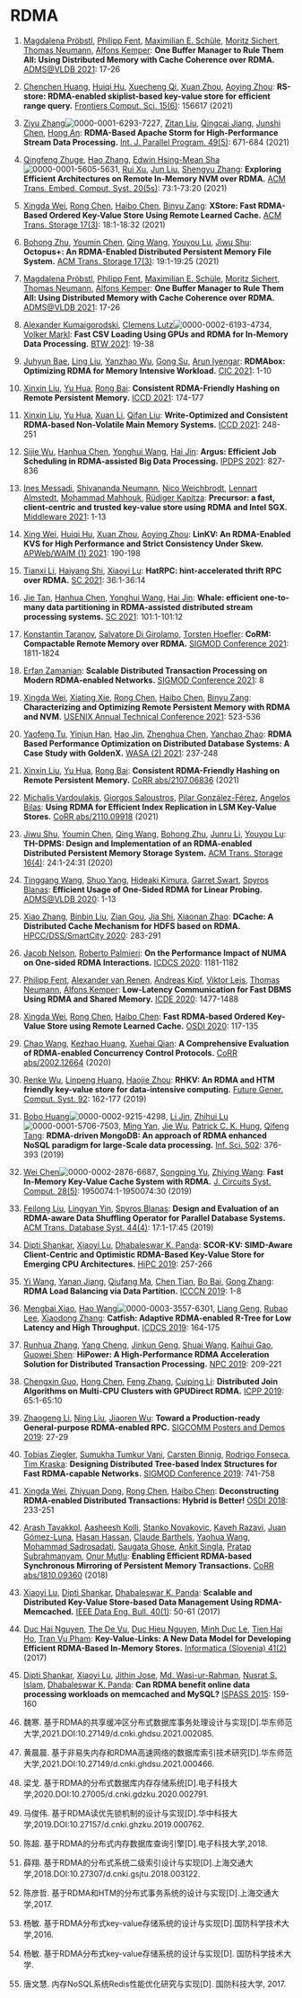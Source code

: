 # RDMA

1. [Magdalena Pröbstl](https://dblp.org/pid/300/9688.html), [Philipp Fent](https://dblp.org/pid/265/9606.html), [Maximilian E. Schüle](https://dblp.org/pid/204/3776.html), [Moritz Sichert](https://dblp.org/pid/300/9685.html), [Thomas Neumann](https://dblp.org/pid/n/ThomasNeumann.html), [Alfons Kemper](https://dblp.org/pid/k/AlfonsKemper.html):
   **One Buffer Manager to Rule Them All: Using Distributed Memory with Cache Coherence over RDMA.** [ADMS@VLDB 2021](https://dblp.org/db/conf/adms/adms2021.html#ProbstlFSS0K21): 17-26

2. [Chenchen Huang](https://dblp.org/pid/119/0896.html), [Huiqi Hu](https://dblp.org/pid/137/1395.html), [Xuecheng Qi](https://dblp.org/pid/219/9480.html), [Xuan Zhou](https://dblp.org/pid/32/3943-1.html), [Aoying Zhou](https://dblp.org/pid/z/AoyingZhou.html):
   **RS-store: RDMA-enabled skiplist-based key-value store for efficient range query.** [Frontiers Comput. Sci. 15(6)](https://dblp.org/db/journals/fcsc/fcsc15.html#HuangHQZZ21): 156617 (2021)

3. [Ziyu Zhang](https://dblp.org/pid/90/46.html)![0000-0001-6293-7227](https://dblp.org/img/orcid-mark.12x12.png), [Zitan Liu](https://dblp.org/pid/295/6604.html), [Qingcai Jiang](https://dblp.org/pid/262/1511.html), [Junshi Chen](https://dblp.org/pid/120/1745.html), [Hong An](https://dblp.org/pid/73/5552.html):
   **RDMA-Based Apache Storm for High-Performance Stream Data Processing.** [Int. J. Parallel Program. 49(5)](https://dblp.org/db/journals/ijpp/ijpp49.html#ZhangLJCA21): 671-684 (2021)

4. [Qingfeng Zhuge](https://dblp.org/pid/73/1987.html), [Hao Zhang](https://dblp.org/pid/55/2270.html), [Edwin Hsing-Mean Sha](https://dblp.org/pid/27/2376.html)![0000-0001-5605-5631](https://dblp.org/img/orcid-mark.12x12.png), [Rui Xu](https://dblp.org/pid/00/4859.html), [Jun Liu](https://dblp.org/pid/95/3736.html), [Shengyu Zhang](https://dblp.org/pid/47/3459.html):
   **Exploring Efficient Architectures on Remote In-Memory NVM over RDMA.** [ACM Trans. Embed. Comput. Syst. 20(5s)](https://dblp.org/db/journals/tecs/tecs20.html#ZhugeZSXLZ21): 73:1-73:20 (2021)

5. [Xingda Wei](https://dblp.org/pid/168/9037.html), [Rong Chen](https://dblp.org/pid/22/6904-1.html), [Haibo Chen](https://dblp.org/pid/31/6601-1.html), [Binyu Zang](https://dblp.org/pid/86/680.html):
   **XStore: Fast RDMA-Based Ordered Key-Value Store Using Remote Learned Cache.** [ACM Trans. Storage 17(3)](https://dblp.org/db/journals/tos/tos17.html#WeiCCZ21): 18:1-18:32 (2021)

6. [Bohong Zhu](https://dblp.org/pid/247/9449.html), [Youmin Chen](https://dblp.org/pid/203/1564.html), [Qing Wang](https://dblp.org/pid/97/6505.html), [Youyou Lu](https://dblp.org/pid/96/8005.html), [Jiwu Shu](https://dblp.org/pid/60/3690.html):
   **Octopus+: An RDMA-Enabled Distributed Persistent Memory File System.** [ACM Trans. Storage 17(3)](https://dblp.org/db/journals/tos/tos17.html#ZhuCWLS21): 19:1-19:25 (2021)

7. [Magdalena Pröbstl](https://dblp.org/pid/300/9688.html), [Philipp Fent](https://dblp.org/pid/265/9606.html), [Maximilian E. Schüle](https://dblp.org/pid/204/3776.html), [Moritz Sichert](https://dblp.org/pid/300/9685.html), [Thomas Neumann](https://dblp.org/pid/n/ThomasNeumann.html), [Alfons Kemper](https://dblp.org/pid/k/AlfonsKemper.html):
   **One Buffer Manager to Rule Them All: Using Distributed Memory with Cache Coherence over RDMA.** [ADMS@VLDB 2021](https://dblp.org/db/conf/adms/adms2021.html#ProbstlFSS0K21): 17-26

8. [Alexander Kumaigorodski](https://dblp.org/pid/287/7559.html), [Clemens Lutz](https://dblp.org/pid/165/8314.html)![0000-0002-6193-4734](https://dblp.org/img/orcid-mark.12x12.png), [Volker Markl](https://dblp.org/pid/m/VMarkl.html):
   **Fast CSV Loading Using GPUs and RDMA for In-Memory Data Processing.** [BTW 2021](https://dblp.org/db/conf/btw/btw2021.html#KumaigorodskiLM21): 19-38

9. [Juhyun Bae](https://dblp.org/pid/247/5910.html), [Ling Liu](https://dblp.org/pid/l/LingLiu.html), [Yanzhao Wu](https://dblp.org/pid/61/9620.html), [Gong Su](https://dblp.org/pid/18/6259.html), [Arun Iyengar](https://dblp.org/pid/i/ArunIyengar.html):
   **RDMAbox: Optimizing RDMA for Memory Intensive Workload.** [CIC 2021](https://dblp.org/db/conf/coinco/cic2021.html#BaeLWSI21): 1-10

10. [Xinxin Liu](https://dblp.org/pid/99/3477.html), [Yu Hua](https://dblp.org/pid/52/3115-1.html), [Rong Bai](https://dblp.org/pid/233/5736.html):
    **Consistent RDMA-Friendly Hashing on Remote Persistent Memory.** [ICCD 2021](https://dblp.org/db/conf/iccd/iccd2021.html#Liu0B21): 174-177

11. [Xinxin Liu](https://dblp.org/pid/99/3477.html), [Yu Hua](https://dblp.org/pid/52/3115-1.html), [Xuan Li](https://dblp.org/pid/64/5016.html), [Qifan Liu](https://dblp.org/pid/243/3163.html):
    **Write-Optimized and Consistent RDMA-based Non-Volatile Main Memory Systems.** [ICCD 2021](https://dblp.org/db/conf/iccd/iccd2021.html#Liu0LL21): 248-251

12. [Sijie Wu](https://dblp.org/pid/41/10775.html), [Hanhua Chen](https://dblp.org/pid/54/2930.html), [Yonghui Wang](https://dblp.org/pid/79/3041.html), [Hai Jin](https://dblp.org/pid/98/4156.html):
    **Argus: Efficient Job Scheduling in RDMA-assisted Big Data Processing.** [IPDPS 2021](https://dblp.org/db/conf/ipps/ipdps2021.html#WuCW021): 827-836

13. [Ines Messadi](https://dblp.org/pid/223/7104.html), [Shivananda Neumann](https://dblp.org/pid/253/7203.html), [Nico Weichbrodt](https://dblp.org/pid/185/6233.html), [Lennart Almstedt](https://dblp.org/pid/253/7142.html), [Mohammad Mahhouk](https://dblp.org/pid/297/5552.html), [Rüdiger Kapitza](https://dblp.org/pid/27/2697.html):
    **Precursor: a fast, client-centric and trusted key-value store using RDMA and Intel SGX.** [Middleware 2021](https://dblp.org/db/conf/middleware/middleware2021.html#MessadiNWAMK21): 1-13

14. [Xing Wei](https://dblp.org/pid/14/4301.html), [Huiqi Hu](https://dblp.org/pid/137/1395.html), [Xuan Zhou](https://dblp.org/pid/32/3943-1.html), [Aoying Zhou](https://dblp.org/pid/z/AoyingZhou.html):
    **LinKV: An RDMA-Enabled KVS for High Performance and Strict Consistency Under Skew.** [APWeb/WAIM (1) 2021](https://dblp.org/db/conf/apweb/apweb2021-1.html#WeiHZZ21): 190-198

15. [Tianxi Li](https://dblp.org/pid/133/6835.html), [Haiyang Shi](https://dblp.org/pid/207/3468.html), [Xiaoyi Lu](https://dblp.org/pid/27/5660.html):
    **HatRPC: hint-accelerated thrift RPC over RDMA.** [SC 2021](https://dblp.org/db/conf/sc/sc2021.html#LiSL21): 36:1-36:14

16. [Jie Tan](https://dblp.org/pid/81/7419.html), [Hanhua Chen](https://dblp.org/pid/54/2930.html), [Yonghui Wang](https://dblp.org/pid/79/3041.html), [Hai Jin](https://dblp.org/pid/98/4156.html):
    **Whale: efficient one-to-many data partitioning in RDMA-assisted distributed stream processing systems.** [SC 2021](https://dblp.org/db/conf/sc/sc2021.html#TanCW021): 101:1-101:12

17. [Konstantin Taranov](https://dblp.org/pid/206/7118.html), [Salvatore Di Girolamo](https://dblp.org/pid/165/7302.html), [Torsten Hoefler](https://dblp.org/pid/16/3869.html):
    **CoRM: Compactable Remote Memory over RDMA.** [SIGMOD Conference 2021](https://dblp.org/db/conf/sigmod/sigmod2021.html#TaranovGH21): 1811-1824

18. [Erfan Zamanian](https://dblp.org/pid/141/9169.html):
    **Scalable Distributed Transaction Processing on Modern RDMA-enabled Networks.** [SIGMOD Conference 2021](https://dblp.org/db/conf/sigmod/sigmod2021.html#Zamanian21): 8

19. [Xingda Wei](https://dblp.org/pid/168/9037.html), [Xiating Xie](https://dblp.org/pid/244/9240.html), [Rong Chen](https://dblp.org/pid/22/6904-1.html), [Haibo Chen](https://dblp.org/pid/31/6601-1.html), [Binyu Zang](https://dblp.org/pid/86/680.html):
    **Characterizing and Optimizing Remote Persistent Memory with RDMA and NVM.** [USENIX Annual Technical Conference 2021](https://dblp.org/db/conf/usenix/usenix2021.html#WeiX00Z21): 523-536

20. [Yaofeng Tu](https://dblp.org/pid/248/2683.html), [Yinjun Han](https://dblp.org/pid/286/7590.html), [Hao Jin](https://dblp.org/pid/06/1958.html), [Zhenghua Chen](https://dblp.org/pid/03/7457.html), [Yanchao Zhao](https://dblp.org/pid/44/7814.html):
    **RDMA Based Performance Optimization on Distributed Database Systems: A Case Study with GoldenX.** [WASA (2) 2021](https://dblp.org/db/conf/wasa/wasa2021-2.html#TuHJCZ21): 237-248

21. [Xinxin Liu](https://dblp.org/pid/99/3477.html), [Yu Hua](https://dblp.org/pid/52/3115-1.html), [Rong Bai](https://dblp.org/pid/233/5736.html):
    **Consistent RDMA-Friendly Hashing on Remote Persistent Memory.** [CoRR abs/2107.06836](https://dblp.org/db/journals/corr/corr2107.html#abs-2107-06836) (2021)

22. [Michalis Vardoulakis](https://dblp.org/pid/304/4517.html), [Giorgos Saloustros](https://dblp.org/pid/165/8208.html), [Pilar González-Férez](https://dblp.org/pid/29/6255.html), [Angelos Bilas](https://dblp.org/pid/96/4578.html):
    **Using RDMA for Efficient Index Replication in LSM Key-Value Stores.** [CoRR abs/2110.09918](https://dblp.org/db/journals/corr/corr2110.html#abs-2110-09918) (2021)

23. [Jiwu Shu](https://dblp.org/pid/60/3690.html), [Youmin Chen](https://dblp.org/pid/203/1564.html), [Qing Wang](https://dblp.org/pid/97/6505.html), [Bohong Zhu](https://dblp.org/pid/247/9449.html), [Junru Li](https://dblp.org/pid/202/6826.html), [Youyou Lu](https://dblp.org/pid/96/8005.html):
    **TH-DPMS: Design and Implementation of an RDMA-enabled Distributed Persistent Memory Storage System.** [ACM Trans. Storage 16(4)](https://dblp.org/db/journals/tos/tos16.html#ShuCWZLL20): 24:1-24:31 (2020)

24. [Tinggang Wang](https://dblp.org/pid/250/1360.html), [Shuo Yang](https://dblp.org/pid/78/1102.html), [Hideaki Kimura](https://dblp.org/pid/98/5721-1.html), [Garret Swart](https://dblp.org/pid/46/4288.html), [Spyros Blanas](https://dblp.org/pid/65/5338.html):
    **Efficient Usage of One-Sided RDMA for Linear Probing.** [ADMS@VLDB 2020](https://dblp.org/db/conf/adms/adms2020.html#WangYKSB20): 1-13

25. [Xiao Zhang](https://dblp.org/pid/49/4478.html), [Binbin Liu](https://dblp.org/pid/22/7702.html), [Zian Gou](https://dblp.org/pid/291/6158.html), [Jia Shi](https://dblp.org/pid/43/10099.html), [Xiaonan Zhao](https://dblp.org/pid/15/3558.html):
    **DCache: A Distributed Cache Mechanism for HDFS based on RDMA.** [HPCC/DSS/SmartCity 2020](https://dblp.org/db/conf/hpcc/hpcc2020.html#ZhangLGSZ20): 283-291

26. [Jacob Nelson](https://dblp.org/pid/35/9256.html), [Roberto Palmieri](https://dblp.org/pid/09/7950.html):
    **On the Performance Impact of NUMA on One-sided RDMA Interactions.** [ICDCS 2020](https://dblp.org/db/conf/icdcs/icdcs2020.html#NelsonP20): 1181-1182

27. [Philipp Fent](https://dblp.org/pid/265/9606.html), [Alexander van Renen](https://dblp.org/pid/219/9679.html), [Andreas Kipf](https://dblp.org/pid/167/6469.html), [Viktor Leis](https://dblp.org/pid/10/11150.html), [Thomas Neumann](https://dblp.org/pid/n/ThomasNeumann.html), [Alfons Kemper](https://dblp.org/pid/k/AlfonsKemper.html):
    **Low-Latency Communication for Fast DBMS Using RDMA and Shared Memory.** [ICDE 2020](https://dblp.org/db/conf/icde/icde2020.html#FentRKL0K20): 1477-1488

28. [Xingda Wei](https://dblp.org/pid/168/9037.html), [Rong Chen](https://dblp.org/pid/22/6904-1.html), [Haibo Chen](https://dblp.org/pid/31/6601-1.html):
    **Fast RDMA-based Ordered Key-Value Store using Remote Learned Cache.** [OSDI 2020](https://dblp.org/db/conf/osdi/osdi2020.html#WeiCC20): 117-135

29. [Chao Wang](https://dblp.org/pid/188/7759-51.html), [Kezhao Huang](https://dblp.org/pid/264/1773.html), [Xuehai Qian](https://dblp.org/pid/42/5189.html):
    **A Comprehensive Evaluation of RDMA-enabled Concurrency Control Protocols.** [CoRR abs/2002.12664](https://dblp.org/db/journals/corr/corr2002.html#abs-2002-12664) (2020)

30. [Renke Wu](https://dblp.org/pid/192/7340.html), [Linpeng Huang](https://dblp.org/pid/93/4039.html), [Haojie Zhou](https://dblp.org/pid/38/1021.html):
    **RHKV: An RDMA and HTM friendly key-value store for data-intensive computing.** [Future Gener. Comput. Syst. 92](https://dblp.org/db/journals/fgcs/fgcs92.html#WuHZ19): 162-177 (2019)

31. [Bobo Huang](https://dblp.org/pid/246/5079.html)![0000-0002-9215-4298](https://dblp.org/img/orcid-mark.12x12.png), [Li Jin](https://dblp.org/pid/42/1899.html), [Zhihui Lu](https://dblp.org/pid/51/4748.html)![0000-0001-5706-7503](https://dblp.org/img/orcid-mark.12x12.png), [Ming Yan](https://dblp.org/pid/51/5332.html), [Jie Wu](https://dblp.org/pid/w/JieWu3.html), [Patrick C. K. Hung](https://dblp.org/pid/h/PCKHung.html), [Qifeng Tang](https://dblp.org/pid/144/9066.html):
    **RDMA-driven MongoDB: An approach of RDMA enhanced NoSQL paradigm for large-Scale data processing.** [Inf. Sci. 502](https://dblp.org/db/journals/isci/isci502.html#HuangJLYWHT19): 376-393 (2019)

32. [Wei Chen](https://dblp.org/pid/c/WeiChen9.html)![0000-0002-2876-6687](https://dblp.org/img/orcid-mark.12x12.png), [Songping Yu](https://dblp.org/pid/176/1206.html), [Zhiying Wang](https://dblp.org/pid/w/ZhiyingWang-3.html):
    **Fast In-Memory Key-Value Cache System with RDMA.** [J. Circuits Syst. Comput. 28(5)](https://dblp.org/db/journals/jcsc/jcsc28.html#ChenYW19): 1950074:1-1950074:30 (2019)

33. [Feilong Liu](https://dblp.org/pid/72/2526.html), [Lingyan Yin](https://dblp.org/pid/147/1330.html), [Spyros Blanas](https://dblp.org/pid/65/5338.html):
    **Design and Evaluation of an RDMA-aware Data Shuffling Operator for Parallel Database Systems.** [ACM Trans. Database Syst. 44(4)](https://dblp.org/db/journals/tods/tods44.html#LiuYB19): 17:1-17:45 (2019)

34. [Dipti Shankar](https://dblp.org/pid/153/6812.html), [Xiaoyi Lu](https://dblp.org/pid/27/5660.html), [Dhabaleswar K. Panda](https://dblp.org/pid/p/DhabaleswarKPanda.html):
    **SCOR-KV: SIMD-Aware Client-Centric and Optimistic RDMA-Based Key-Value Store for Emerging CPU Architectures.** [HiPC 2019](https://dblp.org/db/conf/hipc/hipc2019.html#ShankarLP19): 257-266

35. [Yi Wang](https://dblp.org/pid/17/221.html), [Yanan Jiang](https://dblp.org/pid/47/9957.html), [Qiufang Ma](https://dblp.org/pid/229/8840.html), [Chen Tian](https://dblp.org/pid/94/1247-1.html), [Bo Bai](https://dblp.org/pid/10/4008-1.html), [Gong Zhang](https://dblp.org/pid/77/6324.html):
    **RDMA Load Balancing via Data Partition.** [ICCCN 2019](https://dblp.org/db/conf/icccn/icccn2019.html#WangJMT0Z19): 1-8

36. [Mengbai Xiao](https://dblp.org/pid/160/4835.html), [Hao Wang](https://dblp.org/pid/w/HaoWang-2.html)![0000-0003-3557-6301](https://dblp.org/img/orcid-mark.12x12.png), [Liang Geng](https://dblp.org/pid/33/6908.html), [Rubao Lee](https://dblp.org/pid/41/6729.html), [Xiaodong Zhang](https://dblp.org/pid/37/4356-1.html):
    **Catfish: Adaptive RDMA-enabled R-Tree for Low Latency and High Throughput.** [ICDCS 2019](https://dblp.org/db/conf/icdcs/icdcs2019.html#XiaoWGL019): 164-175

37. [Runhua Zhang](https://dblp.org/pid/249/7886.html), [Yang Cheng](https://dblp.org/pid/27/986.html), [Jinkun Geng](https://dblp.org/pid/171/1013.html), [Shuai Wang](https://dblp.org/pid/42/1503-28.html), [Kaihui Gao](https://dblp.org/pid/249/7745.html), [Guowei Shen](https://dblp.org/pid/68/8604.html):
    **HiPower: A High-Performance RDMA Acceleration Solution for Distributed Transaction Processing.** [NPC 2019](https://dblp.org/db/conf/npc/npc2019.html#ZhangCGWGS19): 209-221

38. [Chengxin Guo](https://dblp.org/pid/234/5308.html), [Hong Chen](https://dblp.org/pid/52/4150-1.html), [Feng Zhang](https://dblp.org/pid/48/1294.html), [Cuiping Li](https://dblp.org/pid/03/6827-1.html):
    **Distributed Join Algorithms on Multi-CPU Clusters with GPUDirect RDMA.** [ICPP 2019](https://dblp.org/db/conf/icpp/icpp2019.html#GuoCZL19): 65:1-65:10

39. [Zhaogeng Li](https://dblp.org/pid/12/10813.html), [Ning Liu](https://dblp.org/pid/83/622.html), [Jiaoren Wu](https://dblp.org/pid/231/6109.html):
    **Toward a Production-ready General-purpose RDMA-enabled RPC.** [SIGCOMM Posters and Demos 2019](https://dblp.org/db/conf/sigcomm/p2019.html#LiLW19): 27-29

40. [
    Tobias Ziegler](https://dblp.org/pid/146/6632.html), [Sumukha Tumkur Vani](https://dblp.org/pid/243/2403.html), [Carsten Binnig](https://dblp.org/pid/45/1559.html), [Rodrigo Fonseca](https://dblp.org/pid/f/RFonseca.html), [Tim Kraska](https://dblp.org/pid/26/6037.html):
    **Designing Distributed Tree-based Index Structures for Fast RDMA-capable Networks.** [SIGMOD Conference 2019](https://dblp.org/db/conf/sigmod/sigmod2019.html#0001VBFK19): 741-758

41. [Xingda Wei](https://dblp.org/pid/168/9037.html), [Zhiyuan Dong](https://dblp.org/pid/43/8717.html), [Rong Chen](https://dblp.org/pid/22/6904-1.html), [Haibo Chen](https://dblp.org/pid/31/6601-1.html):
    **Deconstructing RDMA-enabled Distributed Transactions: Hybrid is Better!** [OSDI 2018](https://dblp.org/db/conf/osdi/osdi2018.html#WeiD0C18): 233-251

42. [Arash Tavakkol](https://dblp.org/pid/44/2524.html), [Aasheesh Kolli](https://dblp.org/pid/138/4146.html), [Stanko Novakovic](https://dblp.org/pid/142/3209.html), [Kaveh Razavi](https://dblp.org/pid/121/2685.html), [Juan Gómez-Luna](https://dblp.org/pid/28/7411.html), [Hasan Hassan](https://dblp.org/pid/147/4013.html), [Claude Barthels](https://dblp.org/pid/123/3160.html), [Yaohua Wang](https://dblp.org/pid/46/8559.html), [Mohammad Sadrosadati](https://dblp.org/pid/161/0904.html), [Saugata Ghose](https://dblp.org/pid/94/7357.html), [Ankit Singla](https://dblp.org/pid/78/8146.html), [Pratap Subrahmanyam](https://dblp.org/pid/64/2373.html), [Onur Mutlu](https://dblp.org/pid/m/OnurMutlu.html):
    **Enabling Efficient RDMA-based Synchronous Mirroring of Persistent Memory Transactions.** [CoRR abs/1810.09360](https://dblp.org/db/journals/corr/corr1810.html#abs-1810-09360) (2018)

43. [Xiaoyi Lu](https://dblp.org/pid/27/5660.html), [Dipti Shankar](https://dblp.org/pid/153/6812.html), [Dhabaleswar K. Panda](https://dblp.org/pid/p/DhabaleswarKPanda.html):
    **Scalable and Distributed Key-Value Store-based Data Management Using RDMA-Memcached.** [IEEE Data Eng. Bull. 40(1)](https://dblp.org/db/journals/debu/debu40.html#LuSP17): 50-61 (2017)

44. [Duc Hai Nguyen](https://dblp.org/pid/179/8180.html), [The De Vu](https://dblp.org/pid/192/3667.html), [Duc Hieu Nguyen](https://dblp.org/pid/192/3687.html), [Minh Duc Le](https://dblp.org/pid/125/5780.html), [Tien Hai Ho](https://dblp.org/pid/192/3681.html), [Tran Vu Pham](https://dblp.org/pid/40/2289.html):
    **Key-Value-Links: A New Data Model for Developing Efficient RDMA-Based In-Memory Stores.** [Informatica (Slovenia) 41(2)](https://dblp.org/db/journals/informaticaSI/informaticaSI41.html#NguyenVNLHP17) (2017)

45. [Dipti Shankar](https://dblp.org/pid/153/6812.html), [Xiaoyi Lu](https://dblp.org/pid/27/5660.html), [Jithin Jose](https://dblp.org/pid/42/10334.html), [Md. Wasi-ur-Rahman](https://dblp.org/pid/15/10332.html), [Nusrat S. Islam](https://dblp.org/pid/23/10333.html), [Dhabaleswar K. Panda](https://dblp.org/pid/p/DhabaleswarKPanda.html):
    **Can RDMA benefit online data processing workloads on memcached and MySQL?** [ISPASS 2015](https://dblp.org/db/conf/ispass/ispass2015.html#ShankarLJWIP15): 159-160

46. 魏寒. 基于RDMA的共享缓冲区分布式数据库事务处理设计与实现[D].华东师范大学,2021.DOI:10.27149/d.cnki.ghdsu.2021.002085.

47. 黄晨晨. 基于非易失内存和RDMA高速网络的数据库索引技术研究[D].华东师范大学,2021.DOI:10.27149/d.cnki.ghdsu.2021.000466.

48. 梁戈. 基于RDMA的分布式数据库内存存储系统[D].电子科技大学,2020.DOI:10.27005/d.cnki.gdzku.2020.002791.

49. 马俊伟. 基于RDMA读优先锁机制的设计与实现[D].华中科技大学,2019.DOI:10.27157/d.cnki.ghzku.2019.000762.

50. 陈超. 基于RDMA的分布式内存数据库查询引擎[D].电子科技大学,2018.

51. 薛翔. 基于RDMA的分布式系统二级索引设计与实现[D].上海交通大学,2018.DOI:10.27307/d.cnki.gsjtu.2018.003122.

52. 陈彦哲. 基于RDMA和HTM的分布式事务系统的设计与实现[D].上海交通大学,2017.

53. 杨敏. 基于RDMA分布式key-value存储系统的设计与实现[D].国防科学技术大学,2016.

54. 杨敏. 基于RDMA分布式key-value存储系统的设计与实现[D]. 国防科学技术大学.

55. 唐文慧. 内存NoSQL系统Redis性能优化研究与实现[D]. 国防科技大学, 2017.

